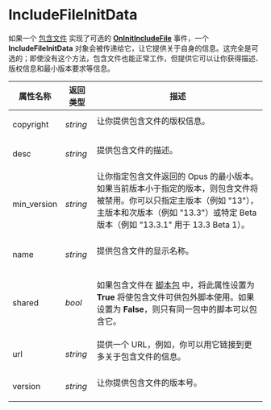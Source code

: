 # IncludeFileInitData

如果一个 [包含文件](/Manual/scripting/script_add-ins/include_files.zh.md) 实现了可选的 **[OnInitIncludeFile](../scripting_events/oninitincludefile.zh.md)** 事件，一个 **IncludeFileInitData** 对象会被传递给它，让它提供关于自身的信息。这完全是可选的；即使没有这个方法，包含文件也能正常工作，但提供它可以让你获得描述、版权信息和最小版本要求等信息。

<table>
<thead><tr><th>
属性名称</th><th>
返回类型</th><th>
描述
</th></tr></thead><tbody><tr><td>
copyright</td><td>

*string*</td><td>
让你提供包含文件的版权信息。
</td></tr><tr><td>
desc</td><td>

*string*</td><td>
提供包含文件的描述。
</td></tr><tr><td>
min_version</td><td>

*string*</td><td>
让你指定包含文件返回的 Opus 的最小版本。如果当前版本小于指定的版本，则包含文件将被禁用。你可以只指定主版本（例如 "13"），主版本和次版本（例如 "13.3"）或特定 Beta 版本（例如 "13.3.1" 用于 13.3 Beta 1）。
</td></tr><tr><td>
name</td><td>

*string*</td><td>
提供包含文件的显示名称。
</td></tr><tr><td>
shared</td><td>

*bool*</td><td>

如果包含文件在 [脚本包](/Manual/scripting/script_add-ins/script_package.zh.md) 中，将此属性设置为 **True** 将使包含文件可供包外脚本使用。如果设置为 **False**，则只有同一包中的脚本可以包含它。
</td></tr><tr><td>
url</td><td>

*string*</td><td>
提供一个 URL，例如，你可以用它链接到更多关于包含文件的信息。
</td></tr><tr><td>
version</td><td>

*string*</td><td>
让你提供包含文件的版本号。
</td></tr></tbody>
</table>